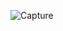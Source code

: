 
![Capture](https://user-images.githubusercontent.com/28908397/58366948-c4711f00-7ee1-11e9-98cb-ca17508f91a2.JPG)

